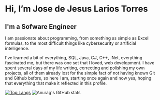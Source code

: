 # Hi, I’m Jose de Jesus Larios Torres
## I'm a Sofware Engineer
I am passionate about programming, from something as simple as Excel formulas, to the most difficult things like cybersecurity or artificial intelligence.

I've learned a bit of everything, SQL, Java, C#, C++, .Net, everything fascinated me, but there was one set that I loved, web development.
I have spent several days of my life writing, correcting and polishing my own projects, all of them already lost for the simple fact of not having known Git and Github before, so here I am, starting once again and now yes, hoping that everything that make it reflected in this profile.

[![Top Langs](https://github-readme-stats.vercel.app/api/top-langs/?username=LariosTorres&langs_count=8&show_icons=true&theme=radical&hide_border=1&line_height=25)](https://github.com/anuraghazra/github-readme-stats)
![Anurag's GitHub stats](https://github-readme-stats.vercel.app/api?username=LariosTorres&show_icons=true&theme=radical&card_width=700px&hide_border=1&line_height=33.5)
